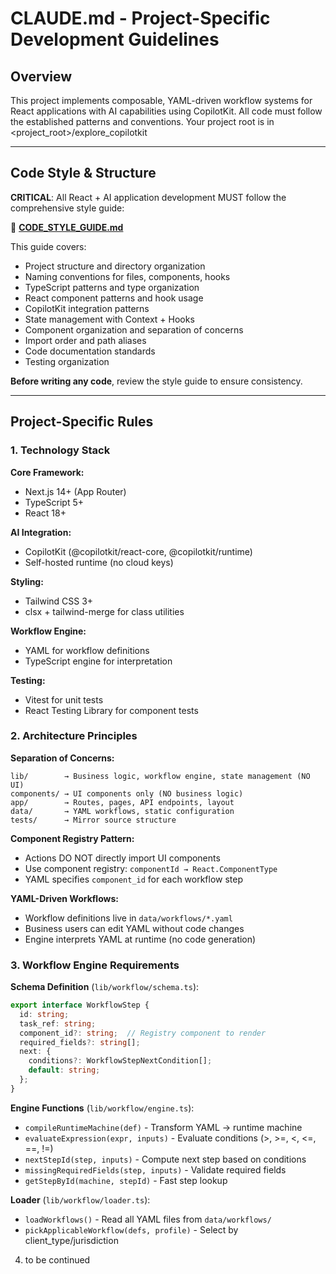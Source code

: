# CLAUDE.md - Project-Specific Development Guidelines

## Overview
This project implements composable, YAML-driven workflow systems for React applications with AI capabilities using CopilotKit. All code must follow the established patterns and conventions.
Your project root is in <project_root>/explore_copilotkit

---

## Code Style & Structure

**CRITICAL**: All React + AI application development MUST follow the comprehensive style guide:

📖 **[CODE_STYLE_GUIDE.md](./CODE_STYLE_GUIDE.md)**

This guide covers:
- Project structure and directory organization
- Naming conventions for files, components, hooks
- TypeScript patterns and type organization
- React component patterns and hook usage
- CopilotKit integration patterns
- State management with Context + Hooks
- Component organization and separation of concerns
- Import order and path aliases
- Code documentation standards
- Testing organization

**Before writing any code**, review the style guide to ensure consistency.

---

## Project-Specific Rules

### 1. Technology Stack

**Core Framework:**
- Next.js 14+ (App Router)
- TypeScript 5+
- React 18+

**AI Integration:**
- CopilotKit (@copilotkit/react-core, @copilotkit/runtime)
- Self-hosted runtime (no cloud keys)

**Styling:**
- Tailwind CSS 3+
- clsx + tailwind-merge for class utilities

**Workflow Engine:**
- YAML for workflow definitions
- TypeScript engine for interpretation

**Testing:**
- Vitest for unit tests
- React Testing Library for component tests

### 2. Architecture Principles

**Separation of Concerns:**
```
lib/        → Business logic, workflow engine, state management (NO UI)
components/ → UI components only (NO business logic)
app/        → Routes, pages, API endpoints, layout
data/       → YAML workflows, static configuration
tests/      → Mirror source structure
```

**Component Registry Pattern:**
- Actions DO NOT directly import UI components
- Use component registry: `componentId → React.ComponentType`
- YAML specifies `component_id` for each workflow step

**YAML-Driven Workflows:**
- Workflow definitions live in `data/workflows/*.yaml`
- Business users can edit YAML without code changes
- Engine interprets YAML at runtime (no code generation)

### 3. Workflow Engine Requirements

**Schema Definition** (`lib/workflow/schema.ts`):
```typescript
export interface WorkflowStep {
  id: string;
  task_ref: string;
  component_id?: string;  // Registry component to render
  required_fields?: string[];
  next: {
    conditions?: WorkflowStepNextCondition[];
    default: string;
  };
}
```

**Engine Functions** (`lib/workflow/engine.ts`):
- `compileRuntimeMachine(def)` - Transform YAML → runtime machine
- `evaluateExpression(expr, inputs)` - Evaluate conditions (>, >=, <, <=, ==, !=)
- `nextStepId(step, inputs)` - Compute next step based on conditions
- `missingRequiredFields(step, inputs)` - Validate required fields
- `getStepById(machine, stepId)` - Fast step lookup

**Loader** (`lib/workflow/loader.ts`):
- `loadWorkflows()` - Read all YAML files from `data/workflows/`
- `pickApplicableWorkflow(defs, profile)` - Select by client_type/jurisdiction

4. to be continued